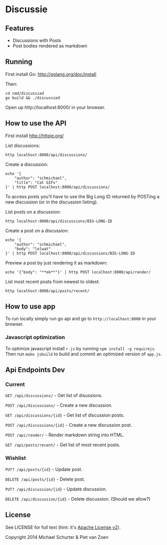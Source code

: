 Discussie
=========

Features
--------

* Discussions with Posts
* Post bodies rendered as markdown

Running
-------

First install Go: http://golang.org/doc/install

Then:

```
cd cmd/discussied
go build && ./discussied
```

Open up http://localhost:8000/ in your browser.

How to use the API
------------------

First install http://httpie.org/

List discussions:

```
http localhost:8000/api/discussions/
```

Create a discussion:

```
echo '{
    "author": "schmichael",
    "title": "Cat GIFs"
}' | http POST localhost:8000/api/discussions/
```

To access posts you'll have to use the Big Long ID returned by POSTing a new
discussion (or in the discussion listing).

List posts on a discussion:

```
http localhost:8000/api/discussions/BIG-LONG-ID
```

Create a post on a discussion:

```
echo '{
    "author": "schmichael",
    "body": "lolwat"
}' | http POST localhost:8000/api/discussions/BIG-LONG-ID
```

Preview a post by just rendering it as markdown:

```
echo '{"body": "**ok**"}' | http POST localhost:8000/api/render/
```

List most recent posts from newest to oldest:

```
http localhost:8000/api/posts/recent/
```


How to use app
--------------

To run locally simply run go api and go to `http://localhost:8000` in your browser.

### Javascript optimization

To optimize javascript install `r.js` by running `npm install -g requirejs`. Then run `make jsbuild` to build and commit an optimized version of `app.js`.

Api Endpoints Dev
----------------

### Current

`GET /api/discussions/` - Get list of disussions.

`POST /api/discussions/` - Create a new discussion.

`GET /api/discussions/{id}` - Get list of discussion posts.

`POST /api/discussions/{id}` - Create a new discussion post.

`POST /api/render/` - Render markdown string into HTML.

`GET /api/posts/recent/` - Get list of most recent posts.

### Wishlist

`PUT? /api/posts/{id}` - Update post.

`DELETE /api/posts/{id}` - Delete post.

`PUT? /api/discussion/{id}` - Update discussion.

`DELETE /api/discussion/{id}` - Delete discussion. (Should we allow?)

License
-------

See LICENSE for full text (hint: it's [Apache License
v2](http://www.apache.org/licenses/LICENSE-2.0.html)).

Copyright 2014 Michael Schurter & Piet van Zoen
